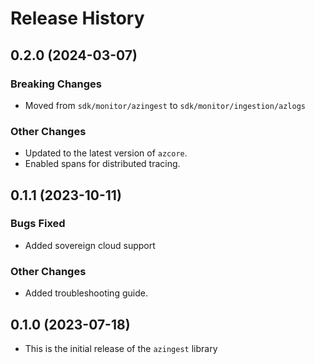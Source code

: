 # Release History

## 0.2.0 (2024-03-07)

### Breaking Changes
* Moved from `sdk/monitor/azingest` to `sdk/monitor/ingestion/azlogs`

### Other Changes
* Updated to the latest version of `azcore`.
* Enabled spans for distributed tracing.

## 0.1.1 (2023-10-11)

### Bugs Fixed
* Added sovereign cloud support

### Other Changes
* Added troubleshooting guide.

## 0.1.0 (2023-07-18)
* This is the initial release of the `azingest` library